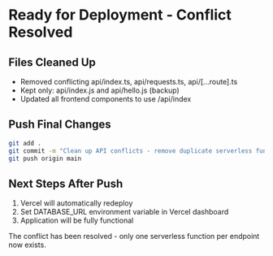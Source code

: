 # Ready for Deployment - Conflict Resolved

## Files Cleaned Up
- Removed conflicting api/index.ts, api/requests.ts, api/[...route].ts
- Kept only: api/index.js and api/hello.js (backup)
- Updated all frontend components to use /api/index

## Push Final Changes

```bash
git add .
git commit -m "Clean up API conflicts - remove duplicate serverless functions for Vercel deployment"
git push origin main
```

## Next Steps After Push
1. Vercel will automatically redeploy
2. Set DATABASE_URL environment variable in Vercel dashboard
3. Application will be fully functional

The conflict has been resolved - only one serverless function per endpoint now exists.